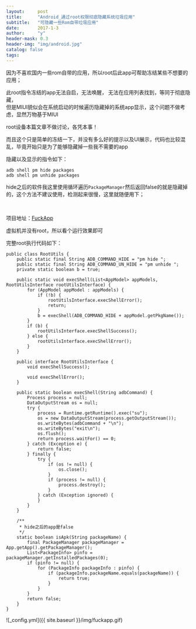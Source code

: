 ```yaml
---
layout:     post
title:      "Android_通过root权限彻底隐藏系统垃圾应用"
subtitle:   "可隐藏一些Rom自带垃圾应用"
date:       2017-1-3
author:     "y"
header-mask: 0.3
header-img: "img/android.jpg"
catalog: false
tags:
---
```



因为不喜欢国内一些rom自带的应用，所以root后此app可帮助冻结某些不想要的应用；

此root指令冻结的app无法自启，无法唤醒， 无法在应用列表找到，等同于彻底隐藏，<br>
但是MIUI貌似会在系统启动的时候遍历隐藏掉的系统app显示，这个问题不做考虑，显然万物基于MIUI<br>


root设备本篇文章不做讨论，各凭本事！<br>

而且这个只是简单的冻结一下，并没有多么好的提示以及UI展示，代码也比较混乱，毕竟开始只是为了能够隐藏掉一些我不需要的app<br>



隐藏以及显示的指令如下：<br>

`adb shell pm hide packages`<br>
`adb shell pm unhide packages`<br>

hide之后的软件我这里使用循环遍历`PackageManager`然后返回false的就是隐藏掉的，这个方法不建议使用，检测起来很慢，这里就随便用下；

<br>

项目地址：[FuckApp](https://github.com/7449/AndroidDevelop/tree/master/FuckApp)<br>

虚拟机并没有root，所以看个运行效果即可<br>

完整root执行代码如下：


	public class RootUtils {
	    public static final String ADB_COMMAND_HIDE = "pm hide ";
	    public static final String ADB_COMMAND_UN_HIDE = "pm unhide ";
	    private static boolean b = true;
	
	    public static void execShell(List<AppModel> appModels, RootUtilsInterface rootUtilsInterface) {
	        for (AppModel appModel : appModels) {
	            if (!b) {
	                rootUtilsInterface.execShellError();
	                return;
	            }
	            b = execShell(ADB_COMMAND_HIDE + appModel.getPkgName());
	        }
	        if (b) {
	            rootUtilsInterface.execShellSuccess();
	        } else {
	            rootUtilsInterface.execShellError();
	        }
	    }
	
	    public interface RootUtilsInterface {
	        void execShellSuccess();
	
	        void execShellError();
	    }
	
	    public static boolean execShell(String adbCommand) {
	        Process process = null;
	        DataOutputStream os = null;
	        try {
	            process = Runtime.getRuntime().exec("su");
	            os = new DataOutputStream(process.getOutputStream());
	            os.writeBytes(adbCommand + "\n");
	            os.writeBytes("exit\n");
	            os.flush();
	            return process.waitFor() == 0;
	        } catch (Exception e) {
	            return false;
	        } finally {
	            try {
	                if (os != null) {
	                    os.close();
	                }
	                if (process != null) {
	                    process.destroy();
	                }
	            } catch (Exception ignored) {
	            }
	        }
	    }
	
	    /**
	     * hide之后的app是false
	     */
	    static boolean isApk(String packageName) {
	        final PackageManager packageManager = App.getApp().getPackageManager();
	        List<PackageInfo> pinfo = packageManager.getInstalledPackages(0);
	        if (pinfo != null) {
	            for (PackageInfo packageInfo : pinfo) {
	                if (packageInfo.packageName.equals(packageName)) {
	                    return true;
	                }
	            }
	        }
	        return false;
	    }
	}

![_config.yml]({{ site.baseurl }}/img/fuckapp.gif)